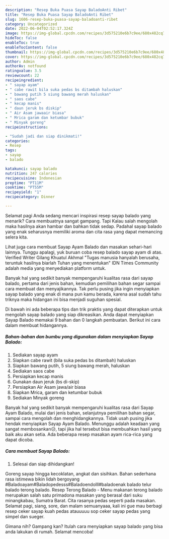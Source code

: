 ```yaml
---
description: "Resep Buka Puasa Sayap BaladoAnti Ribet"
title: "Resep Buka Puasa Sayap BaladoAnti Ribet"
slug: 1606-resep-buka-puasa-sayap-baladoanti-ribet
category: Uncategorized
date: 2022-06-04T02:52:17.324Z
image: https://img-global.cpcdn.com/recipes/3d575210e6b7c9ee/680x482cq70/sayap-balado-foto-resep-utama.jpg
hideToc: false
enableToc: true
enableTocContent: false
thumbnail: https://img-global.cpcdn.com/recipes/3d575210e6b7c9ee/680x482cq70/sayap-balado-foto-resep-utama.jpg
cover: https://img-global.cpcdn.com/recipes/3d575210e6b7c9ee/680x482cq70/sayap-balado-foto-resep-utama.jpg
author: Admin
authorAv: notfound
ratingvalue: 3.5
reviewcount: 22
recipeingredient:
- " sayap ayam"
- " cabe rawit bila suka pedas bs ditambah haluskan"
- " bawang putih 5 siung bawang merah haluskan"
- " saos cabe"
- " kecap manis"
- " daun jeruk bs diskip"
- " Air Asam jawaair biasa"
- " Mrica garam dan ketumbar bubuk"
- " Minyak goreng"
recipeinstructions:

- "Sudah jadi dan siap dinikmati!"
categories:
- Resep
tags:
- sayap
- balado

katakunci: sayap balado 
nutrition: 247 calories
recipecuisine: Indonesian
preptime: "PT11M"
cooktime: "PT55M"
recipeyield: "1"
recipecategory: Dinner

---
```



Selamat pagi Anda sedang mencari inspirasi resep sayap balado yang menarik? Cara membuatnya sangat gampang. Tapi Kalau salah mengolah maka hasilnya akan hambar dan bahkan tidak sedap. Padahal sayap balado yang enak seharusnya memiliki aroma dan cita rasa yang dapat memancing selera kita.


Lihat juga cara membuat Sayap Ayam Balado dan masakan sehari-hari lainnya. Tunggu apalagi, yuk buruan coba resep balado sayap ayam di atas. Verified Writer Gilang Khuatul Akhmal &#34;Tugas manusia hanyalah berusaha, teruntuk hasilnya biarlah Tuhan yang menentukan&#34; IDN Times Community adalah media yang menyediakan platform untuk.

Banyak hal yang sedikit banyak mempengaruhi kualitas rasa dari sayap balado, pertama dari jenis bahan, kemudian pemilihan bahan segar sampai cara membuat dan menyajikannya. Tak perlu pusing jika ingin menyiapkan sayap balado yang enak di mana pun kamu berada, karena asal sudah tahu triknya maka hidangan ini bisa menjadi suguhan spesial.


Di bawah ini ada beberapa tips dan trik praktis yang dapat diterapkan untuk mengolah sayap balado yang siap dikreasikan. Anda dapat menyiapkan Sayap Balado memakai 9 bahan dan 0 langkah pembuatan. Berikut ini cara dalam membuat hidangannya.

<!--inarticleads1-->

##### Bahan-bahan dan bumbu yang digunakan dalam menyiapkan Sayap Balado:

1. Sediakan  sayap ayam
1. Siapkan  cabe rawit (bila suka pedas bs ditambah) haluskan
1. Siapkan  bawang putih, 5 siung bawang merah, haluskan
1. Sediakan  saos cabe
1. Persiapkan  kecap manis
1. Gunakan  daun jeruk (bs di-skip)
1. Persiapkan  Air Asam jawa/air biasa
1. Siapkan  Mrica, garam dan ketumbar bubuk
1. Sediakan  Minyak goreng


Banyak hal yang sedikit banyak mempengaruhi kualitas rasa dari Sayap Ayam Balado, mulai dari jenis bahan, selanjutnya pemilihan bahan segar, sampai cara mengolah dan menghidangkannya. Tidak usah pusing jika hendak menyiapkan Sayap Ayam Balado. Menunggu adalah keadaan yang sangat membosankan😥, tapi jika hal tersebut bisa membuahkan hasil yang baik aku akan setia. Ada beberapa resep masakan ayam rica-rica yang dapat dicoba. 

<!--inarticleads2-->

##### Cara membuat Sayap Balado:


1. Selesai dan siap dihidangkan!

Goreng sayap hingga kecoklatan, angkat dan sisihkan. Bahan sederhana rasa istimewa bikin lidah bergoyang #Baladoayam#Baladopedesss#Baladoendolll#baladoenak balado telur balado terong balado. Resep Terong Balado - Menu makanan terong balado merupakan salah satu primadona masakan yang berasal dari suku minangkabau, Sumatra Barat. Cita rasanya pedas seperti pada masakan. Selamat pagi, siang, sore, dan malam semuanyaaa, kali ini gue mau berbagi resep ceker sayap kuah pedas atauuuuu sop ceker sayap pedas yang simpel dan sueger. 

Gimana nih? Gampang kan? Itulah cara menyiapkan sayap balado yang bisa anda lakukan di rumah. Selamat mencoba!
